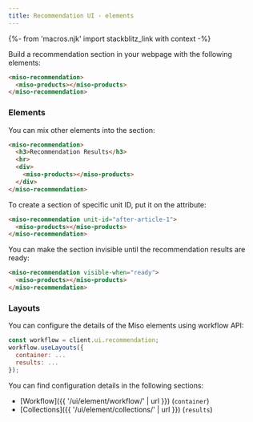 ```yaml
---
title: Recommendation UI - elements
---
```


{%- from 'macros.njk' import stackblitz_link with context -%}

Build a recommendation section in your webpage with the following elements:

```html
<miso-recommendation>
  <miso-products></miso-products>
</miso-recommendation>
```

### Elements

You can mix other elements into the section:

```html
<miso-recommendation>
  <h3>Recommendation Results</h3>
  <hr>
  <div>
    <miso-products></miso-products>
  </div>
</miso-recommendation>
```

To create a section of specific unit ID, put it on the attribute:

```html
<miso-recommendation unit-id="after-article-1">
  <miso-products></miso-products>
</miso-recommendation>
```

You can make the section invisible until the recommendation results are ready:

```html
<miso-recommendation visible-when="ready">
  <miso-products></miso-products>
</miso-recommendation>
```

### Layouts

You can configure the details of the Miso elements using workflow API:

```js
const workflow = client.ui.recommendation;
workflow.useLayouts({
  container: ...
  results: ...
});
```

You can find configuration details in the following sections:

* [Workflow]({{ '/ui/element/workflow/' | url }}) (`container`)
* [Collections]({{ '/ui/element/collections/' | url }}) (`results`)
